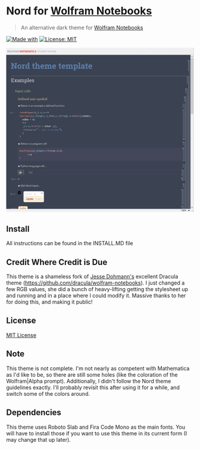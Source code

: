 # Nord for [Wolfram Notebooks](https://www.wolfram.com/notebooks/)
> An alternative dark theme for [Wolfram Notebooks](https://www.wolfram.com/notebooks/)

 [![Made with](https://img.shields.io/static/v1?label=Made%20with&labelColor=gray&message=Wolfram%20Language&color=d21c00&logo=wolfram-language&logoColor=white)](https://www.wolfram.com/language/)
 [![License: MIT](https://img.shields.io/badge/License-MIT-yellow.svg)](https://opensource.org/licenses/MIT)

![Screenshot](./screenshot.png)

## Install
All instructions can be found in the INSTALL.MD file

## Credit Where Credit is Due
This theme is a shameless fork of
[Jesse Dohmann's](https://github.com/jldohmann)
excellent Dracula theme (https://github.com/dracula/wolfram-notebooks).
I just changed a few RGB values, she did a bunch of heavy-lifting getting the stylesheet up and running and in a place where I could modify it.
Massive thanks to her for doing this, and making it public!

## License

[MIT License](./LICENSE)

## Note
This theme is not complete.
I'm not nearly as competent with Mathematica as I'd like to be, so there are still some holes (like the coloration of the Wolfram|Alpha prompt).
Additionally, I didn't follow the Nord theme guidelines exactly.
I'll probably revisit this after using it for a while, and switch some of the colors around.

## Dependencies
This theme uses Roboto Slab and Fira Code Mono as the main fonts.
You will have to install those if you want to use this theme in its current form (I may change that up later).
